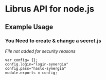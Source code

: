 # Librus API for node.js

## Example Usage

### You Need to create & change a secret.js
*File not added for security reasons*
```
var config= {};
config.login="login-synergia"
config.pass="haslo-synergia"
module.exports = config;
```
